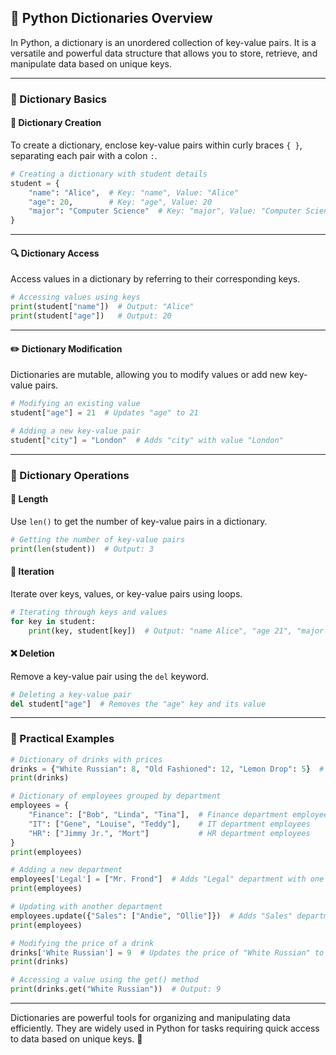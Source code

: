 ## 🐍 Python Dictionaries Overview

In Python, a dictionary is an unordered collection of key-value pairs. It is a versatile and powerful data structure that allows you to store, retrieve, and manipulate data based on unique keys.

---

### 📖 Dictionary Basics

#### 🔑 Dictionary Creation
To create a dictionary, enclose key-value pairs within curly braces `{ }`, separating each pair with a colon `:`.

```python
# Creating a dictionary with student details
student = {
    "name": "Alice",  # Key: "name", Value: "Alice"
    "age": 20,        # Key: "age", Value: 20
    "major": "Computer Science"  # Key: "major", Value: "Computer Science"
}
```

---

#### 🔍 Dictionary Access
Access values in a dictionary by referring to their corresponding keys.

```python
# Accessing values using keys
print(student["name"])  # Output: "Alice"
print(student["age"])   # Output: 20
```

---

#### ✏️ Dictionary Modification
Dictionaries are mutable, allowing you to modify values or add new key-value pairs.

```python
# Modifying an existing value
student["age"] = 21  # Updates "age" to 21

# Adding a new key-value pair
student["city"] = "London"  # Adds "city" with value "London"
```

---

### 🔧 Dictionary Operations

#### 📏 Length
Use `len()` to get the number of key-value pairs in a dictionary.

```python
# Getting the number of key-value pairs
print(len(student))  # Output: 3
```

#### 🔄 Iteration
Iterate over keys, values, or key-value pairs using loops.

```python
# Iterating through keys and values
for key in student:
    print(key, student[key])  # Output: "name Alice", "age 21", "major Computer Science"
```

#### ❌ Deletion
Remove a key-value pair using the `del` keyword.

```python
# Deleting a key-value pair
del student["age"]  # Removes the "age" key and its value
```

---

### 🍹 Practical Examples

```python
# Dictionary of drinks with prices
drinks = {"White Russian": 8, "Old Fashioned": 12, "Lemon Drop": 5}  # Key: drink name, Value: price
print(drinks)

# Dictionary of employees grouped by department
employees = {
    "Finance": ["Bob", "Linda", "Tina"],  # Finance department employees
    "IT": ["Gene", "Louise", "Teddy"],    # IT department employees
    "HR": ["Jimmy Jr.", "Mort"]           # HR department employees
}
print(employees)

# Adding a new department
employees['Legal'] = ["Mr. Frond"]  # Adds "Legal" department with one employee
print(employees)

# Updating with another department
employees.update({"Sales": ["Andie", "Ollie"]})  # Adds "Sales" department with two employees
print(employees)

# Modifying the price of a drink
drinks['White Russian'] = 9  # Updates the price of "White Russian" to 9
print(drinks)

# Accessing a value using the get() method
print(drinks.get("White Russian"))  # Output: 9
```

---

Dictionaries are powerful tools for organizing and manipulating data efficiently. They are widely used in Python for tasks requiring quick access to data based on unique keys. 🚀
